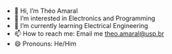 - 👋 Hi, I’m Théo Amaral
- 👀 I’m interested in Electronics and Programming
- 🌱 I’m currently learning Electrical Engineering
- 📫 How to reach me: Email me theo.amaral@usp.br
- 😄 Pronouns: He/Him

